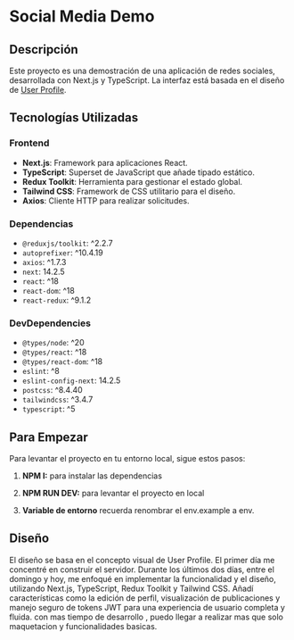 # Social Media Demo

## Descripción

Este proyecto es una demostración de una aplicación de redes sociales, desarrollada con Next.js y TypeScript. La interfaz está basada en el diseño de [User Profile](https://dribbble.com/shots/2749686-User-Profile/attachments/558888?mode=media).

## Tecnologías Utilizadas

### Frontend

- **Next.js**: Framework para aplicaciones React.
- **TypeScript**: Superset de JavaScript que añade tipado estático.
- **Redux Toolkit**: Herramienta para gestionar el estado global.
- **Tailwind CSS**: Framework de CSS utilitario para el diseño.
- **Axios**: Cliente HTTP para realizar solicitudes.

### Dependencias

- `@reduxjs/toolkit`: ^2.2.7
- `autoprefixer`: ^10.4.19
- `axios`: ^1.7.3
- `next`: 14.2.5
- `react`: ^18
- `react-dom`: ^18
- `react-redux`: ^9.1.2

### DevDependencies

- `@types/node`: ^20
- `@types/react`: ^18
- `@types/react-dom`: ^18
- `eslint`: ^8
- `eslint-config-next`: 14.2.5
- `postcss`: ^8.4.40
- `tailwindcss`: ^3.4.7
- `typescript`: ^5

## Para Empezar

Para levantar el proyecto en tu entorno local, sigue estos pasos:

1. **NPM I:**
   para instalar las dependencias

2. **NPM RUN DEV:**
   para levantar el proyecto en local

3. **Variable de entorno**
   recuerda renombrar el env.example a env.


## Diseño

El diseño se basa en el concepto visual de User Profile.
El primer día me concentré en construir el servidor.
Durante los últimos dos días, entre el domingo y hoy, me enfoqué en implementar la funcionalidad y el diseño, utilizando Next.js, TypeScript, Redux Toolkit y Tailwind CSS.
Añadí características como la edición de perfil, visualización de publicaciones y manejo seguro de tokens JWT para una experiencia de usuario completa y fluida.
con mas tiempo de desarrollo , puedo llegar a realizar mas que solo maquetacion y funcionalidades basicas.
